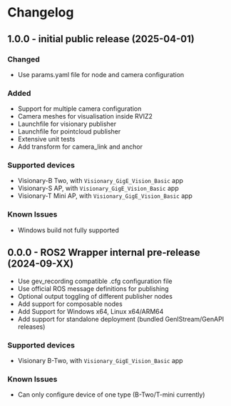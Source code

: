 # Changelog

## 1.0.0 - initial public release (2025-04-01)

### Changed
- Use params.yaml file for node and camera configuration

### Added
- Support for multiple camera configuration
- Camera meshes for visualisation inside RVIZ2
- Launchfile for visionary publisher
- Launchfile for pointcloud publisher
- Extensive unit tests
- Add transform for camera_link and anchor

### Supported devices
- Visionary-B Two, with `Visionary_GigE_Vision_Basic` app
- Visionary-S AP, with `Visionary_GigE_Vision_Basic` app
- Visionary-T Mini AP, with `Visionary_GigE_Vision_Basic` app

### Known Issues
- Windows build not fully supported

## 0.0.0 - ROS2 Wrapper internal pre-release (2024-09-XX)
- Use gev_recording compatible .cfg configuration file
- Use official ROS message definitions for publishing
- Optional output toggling of different publisher nodes
- Add support for composable nodes
- Add Support for Windows x64, Linux x64/ARM64
- Add support for standalone deployment (bundled GenIStream/GenAPI releases)

### Supported devices
- Visionary B-Two, with `Visionary_GigE_Vision_Basic` app

### Known Issues
- Can only configure device of one type (B-Two/T-mini currently)
